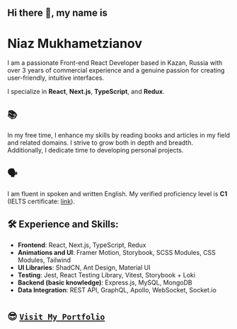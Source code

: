 ## Hi there 👋, my name is 
# Niaz Mukhametzianov 

I am a passionate Front-end React Developer based in Kazan, Russia with over 3 years of commercial experience and a genuine passion for creating user-friendly, intuitive interfaces.

I specialize in **React**, **Next.js**, **TypeScript**, and **Redux**.

## 📚 
In my free time, I enhance my skills by reading books and articles in my field and related domains. I strive to grow both in depth and breadth. Additionally, I dedicate time to developing personal projects.

## 🗣️ 
I am fluent in spoken and written English. My verified proficiency level is **C1** (IELTS certificate: [link](https://drive.google.com/file/d/1W-F9DpPNqhHKgKgB-dPoBkn5yM2JFEr6/view?usp=sharing)).

## 🛠️ **Experience and Skills**:

-   **Frontend**: React, Next.js, TypeScript, Redux
-   **Animations and UI**: Framer Motion, Storybook, SCSS Modules, CSS Modules, Tailwind
-   **UI Libraries**: ShadCN, Ant Design, Material UI
-   **Testing**: Jest, React Testing Library, Vitest, Storybook + Loki
-   **Backend (basic knowledge)**: Express.js, MySQL, MongoDB
-   **Data Integration**: REST API, GraphQL, Apollo, WebSocket, Socket\.io

#

## 😎 [`Visit My Portfolio`](https://github.com/garold664)
